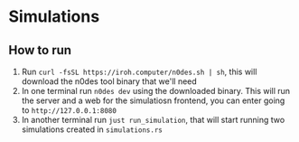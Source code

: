 # Simulations

## How to run

1. Run `curl -fsSL https://iroh.computer/n0des.sh | sh`, this will download the n0des tool binary that we'll need
2. In one terminal run `n0des dev` using the downloaded binary. This will run the server and a web for the simulatiosn frontend, you can enter going to `http://127.0.0.1:8080`
3. In another terminal run `just run_simulation`, that will start running two simulations created in `simulations.rs`
